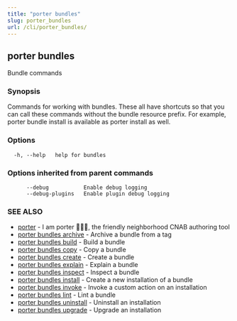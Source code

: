 ```yaml
---
title: "porter bundles"
slug: porter_bundles
url: /cli/porter_bundles/
---
```

## porter bundles

Bundle commands

### Synopsis

Commands for working with bundles. These all have shortcuts so that you can call these commands without the bundle resource prefix. For example, porter bundle install is available as porter install as well.

### Options

```
  -h, --help   help for bundles
```

### Options inherited from parent commands

```
      --debug           Enable debug logging
      --debug-plugins   Enable plugin debug logging
```

### SEE ALSO

* [porter](/cli/porter/)	 - I am porter 👩🏽‍✈️, the friendly neighborhood CNAB authoring tool
* [porter bundles archive](/cli/porter_bundles_archive/)	 - Archive a bundle from a tag
* [porter bundles build](/cli/porter_bundles_build/)	 - Build a bundle
* [porter bundles copy](/cli/porter_bundles_copy/)	 - Copy a bundle
* [porter bundles create](/cli/porter_bundles_create/)	 - Create a bundle
* [porter bundles explain](/cli/porter_bundles_explain/)	 - Explain a bundle
* [porter bundles inspect](/cli/porter_bundles_inspect/)	 - Inspect a bundle
* [porter bundles install](/cli/porter_bundles_install/)	 - Create a new installation of a bundle
* [porter bundles invoke](/cli/porter_bundles_invoke/)	 - Invoke a custom action on an installation
* [porter bundles lint](/cli/porter_bundles_lint/)	 - Lint a bundle
* [porter bundles uninstall](/cli/porter_bundles_uninstall/)	 - Uninstall an installation
* [porter bundles upgrade](/cli/porter_bundles_upgrade/)	 - Upgrade an installation

